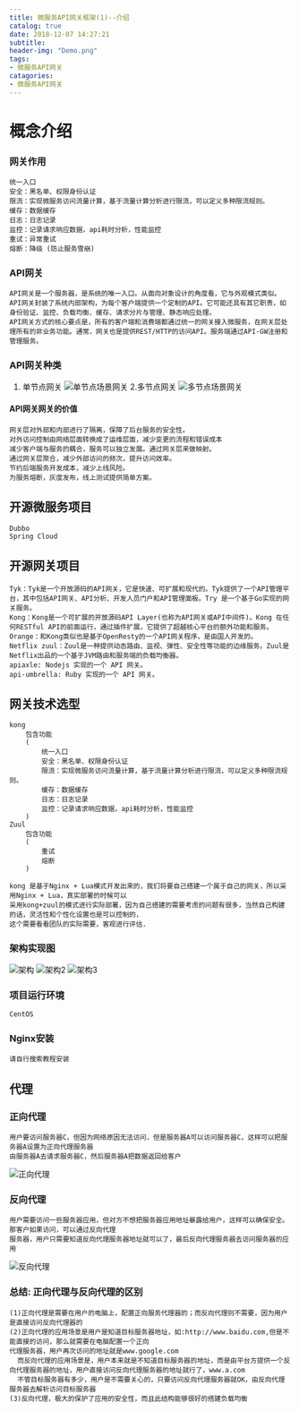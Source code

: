 ```yaml
---
title: 微服务API网关框架(1)--介绍
catalog: true
date: 2018-12-07 14:27:21
subtitle:
header-img: "Demo.png"
tags:
- 微服务API网关
catagories:
- 微服务API网关
---
```


# 概念介绍
    
### 网关作用
    统一入口
    安全：黑名单、权限身份认证
    限流：实现微服务访问流量计算，基于流量计算分析进行限流，可以定义多种限流规则。
    缓存：数据缓存
    日志：日志记录
    监控：记录请求响应数据，api耗时分析，性能监控
    重试：异常重试
    熔断：降级 (防止服务雪崩)
    
### API网关
    API网关是一个服务器，是系统的唯一入口。从面向对象设计的角度看，它与外观模式类似。API网关封装了系统内部架构，为每个客户端提供一个定制的API。它可能还具有其它职责，如身份验证、监控、负载均衡、缓存、请求分片与管理、静态响应处理。
    API网关方式的核心要点是，所有的客户端和消费端都通过统一的网关接入微服务，在网关层处理所有的非业务功能。通常，网关也是提供REST/HTTP的访问API。服务端通过API-GW注册和管理服务。

### API网关种类
1. 单节点网关
![单节点场景网关](单节点场景网关.png)
2.多节点网关
![多节点场景网关](多节点场景网关.png)

#### API网关网关的价值
    网关层对外部和内部进行了隔离，保障了后台服务的安全性。 
    对外访问控制由网络层面转换成了运维层面，减少变更的流程和错误成本 
    减少客户端与服务的耦合，服务可以独立发展。通过网关层来做映射。 
    通过网关层聚合，减少外部访问的频次，提升访问效率。 
    节约后端服务开发成本，减少上线风险。 
    为服务熔断，灰度发布，线上测试提供简单方案。

## 开源微服务项目
    Dubbo
    Spring Cloud
    
## 开源网关项目
    Tyk：Tyk是一个开放源码的API网关，它是快速、可扩展和现代的。Tyk提供了一个API管理平台，其中包括API网关、API分析、开发人员门户和API管理面板。Try 是一个基于Go实现的网关服务。
    Kong：Kong是一个可扩展的开放源码API Layer(也称为API网关或API中间件)。Kong 在任何RESTful API的前面运行，通过插件扩展，它提供了超越核心平台的额外功能和服务。
    Orange：和Kong类似也是基于OpenResty的一个API网关程序，是由国人开发的。
    Netflix zuul：Zuul是一种提供动态路由、监视、弹性、安全性等功能的边缘服务。Zuul是Netflix出品的一个基于JVM路由和服务端的负载均衡器。
    apiaxle: Nodejs 实现的一个 API 网关。
    api-umbrella: Ruby 实现的一个 API 网关。

## 网关技术选型
    kong 
        包含功能
        (
            统一入口
            安全：黑名单、权限身份认证
            限流：实现微服务访问流量计算，基于流量计算分析进行限流，可以定义多种限流规则。
            缓存：数据缓存
            日志：日志记录
            监控：记录请求响应数据，api耗时分析，性能监控
        )
    Zuul
        包含功能
        (
            重试
            熔断
        )
        
    kong 是基于Nginx + Lua模式开发出来的，我们将要自己搭建一个属于自己的网关，所以采用Nginx + Lua，真实部署的时候可以
    采用kong+zuul的模式进行实际部署，因为自己搭建的需要考虑的问题有很多，当然自己构建的话，灵活性和个性化设置也是可以控制的，
    这个需要看看团队的实际需要，客观进行评估.
       
### 架构实现图
![架构](架构.png)
![架构2](架构2.png)
![架构3](架构3.png)

### 项目运行环境
    CentOS

### Nginx安装
    请自行搜索教程安装

## 代理

### 正向代理
    用户要访问服务器C，但因为网络原因无法访问，但是服务器A可以访问服务器C，这样可以把服务器A设置为正向代理服务器
    由服务器A去请求服务器C，然后服务器A把数据返回给客户
![正向代理](正向代理.png)

### 反向代理
    用户需要访问一些服务器应用，但对方不想把服务器应用地址暴露给用户，这样可以确保安全。那客户如果访问，可以通过反向代理
    服务器，用户只需要知道反向代理服务器地址就可以了，最后反向代理服务器去访问服务器的应用
![反向代理](反向代理.png)    

### 总结: 正向代理与反向代理的区别
    (1)正向代理是需要在用户的电脑上，配置正向服务代理器的；而反向代理则不需要，因为用户是直接访问反向代理器的
    (2)正向代理的应用场景是用户是知道目标服务器地址，如:http://www.baidu.com,但是不能直接的访问，那么就需要在电脑配置一个正向
    代理服务器，用户再次访问的地址就是www.google.com
      而反向代理的应用场景是，用户本来就是不知道目标服务器的地址，而是由平台方提供一个反向代理服务器的地址，用户直接访问反向代理服务器的地址就行了，www.a.com
      不管目标服务器有多少，用户是不需要关心的，只要访问反向代理服务器就OK，由反向代理服务器去解析访问目标服务器
    (3)反向代理，极大的保护了应用的安全性，而且此结构能够很好的搭建负载均衡  

